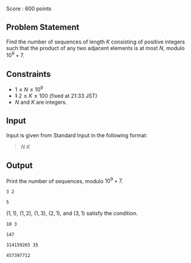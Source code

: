 Score : $600$ points

## Problem Statement

Find the number of sequences of length $K$ consisting of positive integers such that the product of any two adjacent elements is at most $N$, modulo $10^9+7$.

## Constraints

- $1\leq N\leq 10^9$
- <s>1</s> $2\leq K\leq 100$ (fixed at 21:33 JST)
- $N$ and $K$ are integers.

## Input

Input is given from Standard Input in the following format:

> $N$ $K$

## Output

Print the number of sequences, modulo $10^9+7$.

```input1
3 2
```

```output1
5
```

$(1,1)$, $(1,2)$, $(1,3)$, $(2,1)$, and $(3,1)$ satisfy the condition.

```input2
10 3
```

```output2
147
```

```input3
314159265 35
```

```output3
457397712
```